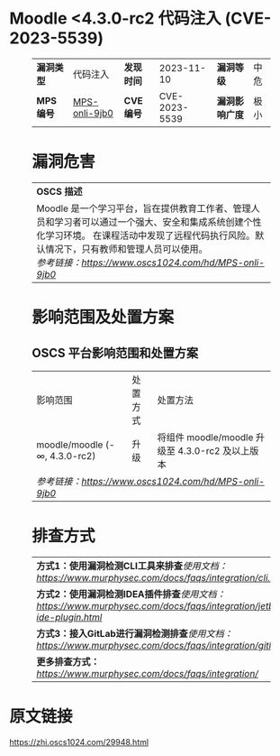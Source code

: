 # Moodle <4.3.0-rc2 代码注入 (CVE-2023-5539)
<figure class="wp-block-table">
    <table>
        <tbody>
        <tr>
            <td><strong>漏洞类型</strong></td>
            <td>代码注入</td>
            <td><strong>发现时间</strong></td>
            <td>2023-11-10</td>
            <td><strong>漏洞等级</strong></td>
            <td>中危</td>
        </tr>
        <tr>
            <td><strong>MPS编号</strong></td>
            <td><a href="https://www.oscs1024.com/hd/MPS-onli-9jb0">MPS-onli-9jb0</a></td>
            <td><strong>CVE编号</strong></td>
            <td>CVE-2023-5539</td>
            <td><strong>漏洞影响广度</strong></td>
            <td>极小</td>
        </tr>
        </tbody>
    </table>
</figure>


<figure class="wp-block-table">
    <h1 class="wp-block-heading">漏洞危害</h1>
    <table>
        <tbody>
        <tr>
            <td><strong>OSCS 描述</strong></td>
        </tr>
        <tr>
            <td>Moodle 是一个学习平台，旨在提供教育工作者、管理人员和学习者可以通过一个强大、安全和集成系统创建个性化学习环境。
在课程活动中发现了远程代码执行风险。默认情况下，只有教师和管理人员可以使用。<br><em>参考链接：<a
                    href="https://www.oscs1024.com/hd/MPS-onli-9jb0">https://www.oscs1024.com/hd/MPS-onli-9jb0</a></em>
            </td>
        </tr>
        </tbody>
    </table>
</figure>


<figure class="wp-block-table alignleft">
    <h1 class="wp-block-heading">影响范围及处置方案</h1>
    <h2 class="wp-block-heading"><strong>OSCS</strong> <strong>平台影响范围和处置方案</strong></h2>
    <table>
        <tbody>
        <tr>
            <td>影响范围</td>
            <td>处置方式</td>
            <td>处置方法</td>
        </tr>
        <tr><td rowspan="1">moodle/moodle (-∞, 4.3.0-rc2)</td><td>升级</td><td>将组件 moodle/moodle 升级至 4.3.0-rc2 及以上版本</td></tr>
        <tr>
            <td colspan="3"><em>参考链接：</em><em><a
                    href="https://www.oscs1024.com/hd/MPS-onli-9jb0">https://www.oscs1024.com/hd/MPS-onli-9jb0</a></em></td>
        </tr>
        </tbody>
    </table>
</figure>


<figure class="wp-block-table">
    <h1 class="wp-block-heading">排查方式</h1>
    <table>
        <tbody>
        <tr>
            <td><strong>方式1：使用漏洞检测CLI工具来排查</strong><em>使用文档：<a
                    href="https://www.murphysec.com/docs/faqs/integration/cli.html">https://www.murphysec.com/docs/faqs/integration/cli.html</a></em>
            </td>
        </tr>
        <tr>
            <td><strong>方式2：使用漏洞检测IDEA插件排查</strong><em>使用文档：<a
                    href="https://www.murphysec.com/docs/faqs/integration/jetbrains-ide-plugin.html">https://www.murphysec.com/docs/faqs/integration/jetbrains-ide-plugin.html</a></em>
            </td>
        </tr>
        <tr>
            <td><strong>方式3：接入GitLab进行漏洞检测排查</strong><em>使用文档：<a
                    href="https://www.murphysec.com/docs/faqs/integration/gitlab.html">https://www.murphysec.com/docs/faqs/integration/gitlab.html</a></em>
            </td>
        </tr>
        <tr>
            <td><strong>更多排查方式：</strong><em><a
                    href="https://www.murphysec.com/docs/faqs/integration/">https://www.murphysec.com/docs/faqs/integration/</a></em>
            </td>
        </tr>
        </tbody>
    </table>
</figure>
<h1>原文链接</h1>
<p><a href="https://zhi.oscs1024.com/29948.html">https://zhi.oscs1024.com/29948.html</a></p>